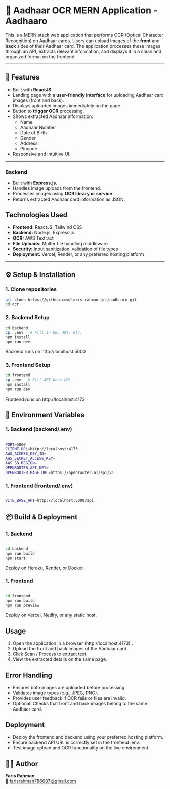 # 📰 Aadhaar OCR MERN Application - Aadhaaro

This is a MERN stack web application that performs OCR (Optical Character Recognition) on Aadhaar cards. Users can upload images of the **front** and **back** sides of their Aadhaar card. The application processes these images through an API, extracts relevant information, and displays it in a clean and organized format on the frontend.

---

## 🚀 Features

- Built with **ReactJS**.
- Landing page with a **user-friendly interface** for uploading Aadhaar card images (front and back).
- Displays uploaded images immediately on the page.
- Button to **trigger OCR** processing.
- Shows extracted Aadhaar information:
  - Name
  - Aadhaar Number
  - Date of Birth
  - Gender
  - Address
  - Pincode
- Responsive and intuitive UI.
---

### Backend
- Built with **Express.js**.
- Handles image uploads from the frontend.
- Processes images using **OCR library or service**.
- Returns extracted Aadhaar card information as JSON.

## Technologies Used
- **Frontend:** ReactJS, Tailwind CSS 
- **Backend:** Node.js, Express.js
- **OCR:** AWS Textract
- **File Uploads:** Multer file handling middleware
- **Security:** Input sanitization, validation of file types
- **Deployment:** Vercel, Render, or any preferred hosting platform


---

## ⚙️ Setup & Installation

### 1. Clone repositories

```bash
git clone https://github.com/faris-rahman-git/aadhaaro.git
cd ocr
```

### 2. Backend Setup

```bash
cd backend
cp  .env   # Fill in DB, JWT, etc.
npm install
npm run dev
```

Backend runs on http://localhost:5000

### 3. Frontend Setup

```bash
cd frontend
cp .env   # Fill API base URL
npm install
npm run dev
```

Frontend runs on http://localhost:4173

## 🔑 Environment Variables

### 1. Backend (backend/.env)

```bash

PORT=5000
CLIENT_URL=http://localhost:4173
AWS_ACCESS_KEY_ID=
AWS_SECRET_ACCESS_KEY=
AWS_S3_REGION=
OPENROUTER_API_KEY=
OPENROUTER_BASE_URL=https://openrouter.ai/api/v1

```

### 1. Frontend (frontend/.env)

```bash

VITE_BASE_API=http://localhost:5000/api
```

## 📦 Build & Deployment

### 1. Backend

```bash

cd backend
npm run build
npm start
```

Deploy on Heroku, Render, or Docker.

### 1. Frontend

```bash

cd frontend
npm run build
npm run preview
```

Deploy on Vercel, Netlify, or any static host.

## Usage

1. Open the application in a browser (http://localhost:4173)..
2. Upload the front and back images of the Aadhaar card.
3. Click Scan / Process to extract text.
4. View the extracted details on the same page.

## Error Handling

- Ensures both images are uploaded before processing.
- Validates image types (e.g., JPEG, PNG).
- Provides user feedback if OCR fails or files are invalid.
- Optional: Checks that front and back images belong to the same Aadhaar card.

## Deployment

- Deploy the frontend and backend using your preferred hosting platform.
- Ensure backend API URL is correctly set in the frontend .env.
- Test image upload and OCR functionality on the live environment.

## 👨‍💻 Author

**Faris Rahman**  
📧 [farisrahman786687@gmail.com](mailto:farisrahman786687@gmail.com)
